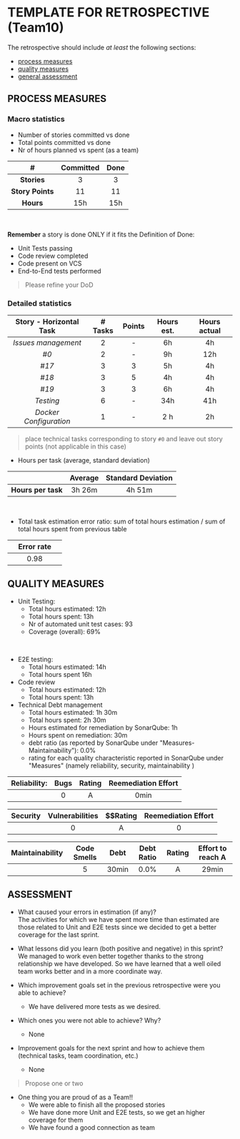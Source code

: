 TEMPLATE FOR RETROSPECTIVE (Team10)
=====================================

The retrospective should include _at least_ the following
sections:

- [process measures](#process-measures)
- [quality measures](#quality-measures)
- [general assessment](#assessment)

## PROCESS MEASURES 

### Macro statistics

- Number of stories committed vs done
- Total points committed vs done 
- Nr of hours planned vs spent (as a team)

| #              | Committed | Done       |
|:--------------:|:---------:|:----------:|
|**Stories**     |     3     |   3       | 
|**Story Points**|     11    |    11      | 
|**Hours**       |     15h   |    15h     | 

<br>

**Remember**  a story is done ONLY if it fits the Definition of Done:
 
- Unit Tests passing
- Code review completed
- Code present on VCS
- End-to-End tests performed

> Please refine your DoD 

### Detailed statistics

| Story - Horizontal Task  | # Tasks | Points | Hours est. | Hours actual |
|:--------: |:--------:|:--------:|:--------:|:--------:|
| _Issues management_  |2        |    -      |  6h       | 4h      |
| _#0_      | 2        |    -     |   9h     | 12h       |
| _#17_     | 3        |    3     |   5h     | 4h        |
| _#18_     | 3        |    5     |   4h     | 4h        |
| _#19_     | 3        |    3     |   6h     | 4h        |
| _Testing_ | 6        |    -     |   34h    | 41h       |
| _Docker Configuration_ | 1      |    -     |   2 h     | 2h   |

   

> place technical tasks corresponding to story `#0` and leave out story points (not applicable in this case)

- Hours per task (average, standard deviation)

|                  | Average| Standard Deviation |
|:--------:        |:------:|:--------:          |
|**Hours per task**| 3h 26m  |    4h 51m          |
<br>

- Total task estimation error ratio: sum of total hours estimation / sum of total hours spent from previous table
  
||Error rate||
|:-:|:--------:|:-:|
||0.98||

  
## QUALITY MEASURES 

- Unit Testing:
  - Total hours estimated: 12h
  - Total hours spent: 13h
  - Nr of automated unit test cases: 93
  - Coverage (overall): 69%
<br>

- E2E testing:
  - Total hours estimated: 14h
  - Total hours spent 16h
- Code review 
  - Total hours estimated: 12h
  - Total hours spent: 13h
- Technical Debt management
  - Total hours estimated: 1h 30m
  - Total hours spent: 2h 30m
  - Hours estimated for remediation by SonarQube: 1h
  - Hours spent on remediation: 30m
  - debt ratio (as reported by SonarQube under "Measures-Maintainability"): 0.0%
  - rating for each quality characteristic reported in SonarQube under "Measures" (namely reliability, security, maintainability )
  
| Reliability: | Bugs| Rating |Reemediation Effort|
|:------------:|:---:|:------:|:-------:     |
|              | 0   | A      |       0min      |

| Security | Vulnerabilities| $$Rating |Reemediation Effort|
|:------------:|:---:|:------:|:-------:     |
|              | 0   | A      |       0      |

| Maintainability | Code Smells | Debt | Debt Ratio | Rating | Effort to reach A 
|:------------:|:---:|:------:|:-------:|:-------:|:-------:|
|              | 5  | 30min |   0.0%   |     A   | 29min|


## ASSESSMENT

- What caused your errors in estimation (if any)? <br>
  The activities for which we have spent more time than estimated are those related to Unit and E2E tests since we decided to get a better coverage for the last sprint. 
- What lessons did you learn (both positive and negative) in this sprint?<br>
  We managed to work even better together thanks to the strong relationship we have developed. So we have learned that a well oiled team works better and in a more coordinate way. 

- Which improvement goals set in the previous retrospective were you able to achieve? 
  - We have delivered more tests as we desired. 
  
- Which ones you were not able to achieve? Why?
  - None

- Improvement goals for the next sprint and how to achieve them (technical tasks, team coordination, etc.) 
  - None

> Propose one or two

- One thing you are proud of as a Team!!
  - We were able to finish all the proposed stories
  - We have done more Unit and E2E tests, so we get an higher coverage for them
  - We have found a good connection as team 